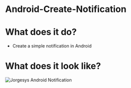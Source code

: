 # Android-Create-Notification

# What does it do?

* Create a simple notification in Android

# What does it look like?

![Jorgesys Android Notification](https://i.stack.imgur.com/xqpnx.png)
